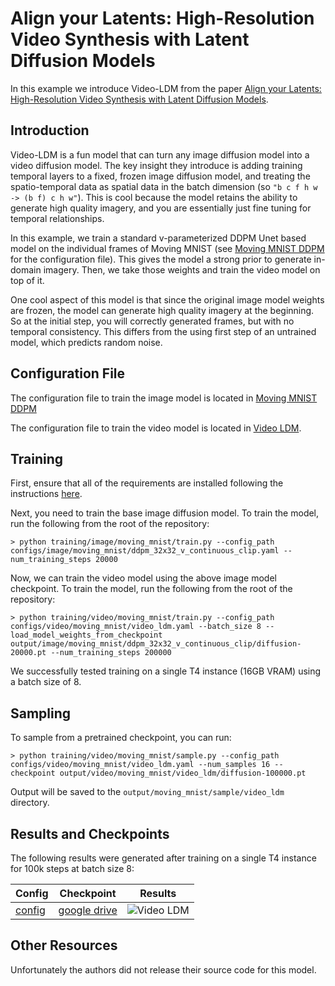 # Align your Latents: High-Resolution Video Synthesis with Latent Diffusion Models

In this example we introduce Video-LDM from the paper [Align your Latents: High-Resolution Video Synthesis with Latent Diffusion Models](https://arxiv.org/abs/2304.08818).

## Introduction

Video-LDM is a fun model that can turn any image diffusion model into a video diffusion model. The key insight they introduce is adding training temporal layers to a fixed, frozen image diffusion model, and treating the spatio-temporal data as spatial data in the batch dimension (so `"b c f h w -> (b f) c h w"`). This is cool because the model retains the ability to generate high quality imagery, and you are essentially just fine tuning for temporal relationships.

In this example, we train a standard v-parameterized DDPM Unet based model on the individual frames of Moving MNIST (see [Moving MNIST DDPM](https://github.com/swookey-thinky/xdiffusion/blob/main/configs/image/moving_mnist/ddpm_32x32_v_continuous_clip.yaml) for the configuration file). This gives the model a strong prior to generate in-domain imagery. Then, we take those weights and train the video model on top of it.

One cool aspect of this model is that since the original image model weights are frozen, the model can generate high quality imagery at the beginning. So at the initial step, you will correctly generated frames, but with no temporal consistency. This differs from the using first step of an untrained model, which predicts random noise.

## Configuration File

The configuration file to train the image model is located in [Moving MNIST DDPM](https://github.com/swookey-thinky/xdiffusion/blob/main/configs/image/moving_mnist/ddpm_32x32_v_continuous_clip.yaml)

The configuration file to train the video model is located in [Video LDM](https://github.com/swookey-thinky/xdiffusion/blob/main/configs/video/moving_mnist/video_ldm.yaml).

## Training

First, ensure that all of the requirements are installed following the instructions [here](https://github.com/swookey-thinky/xdiffusion?tab=readme-ov-file#requirements).

Next, you need to train the base image diffusion model. To train the model, run the following from the root of the repository:

```
> python training/image/moving_mnist/train.py --config_path configs/image/moving_mnist/ddpm_32x32_v_continuous_clip.yaml --num_training_steps 20000
```

Now, we can train the video model using the above image model checkpoint. To train the model, run the following from the root of the repository:

```
> python training/video/moving_mnist/train.py --config_path configs/video/moving_mnist/video_ldm.yaml --batch_size 8 --load_model_weights_from_checkpoint output/image/moving_mnist/ddpm_32x32_v_continuous_clip/diffusion-20000.pt --num_training_steps 200000
```

We successfully tested training on a single T4 instance (16GB VRAM) using a batch size of 8.

## Sampling

To sample from a pretrained checkpoint, you can run:

```
> python training/video/moving_mnist/sample.py --config_path configs/video/moving_mnist/video_ldm.yaml --num_samples 16 --checkpoint output/video/moving_mnist/video_ldm/diffusion-100000.pt
```

Output will be saved to the `output/moving_mnist/sample/video_ldm` directory.

## Results and Checkpoints

The following results were generated after training on a single T4 instance for 100k steps at batch size 8:

| Config | Checkpoint | Results
| ------ | ---------- | -------
| [config](https://github.com/swookey-thinky/xdiffusion/blob/main/configs/video/moving_mnist/video_ldm.yaml) | [google drive](https://drive.google.com/file/d/17ItId0ogI00ELsMXTBUQAoaVKlsUyvya/view?usp=sharing) | ![Video LDM](https://drive.google.com/uc?export=view&id=1UsKoMKyaeQspVGxNhhowWx7OQ57XEIiH)


## Other Resources

Unfortunately the authors did not release their source code for this model.
